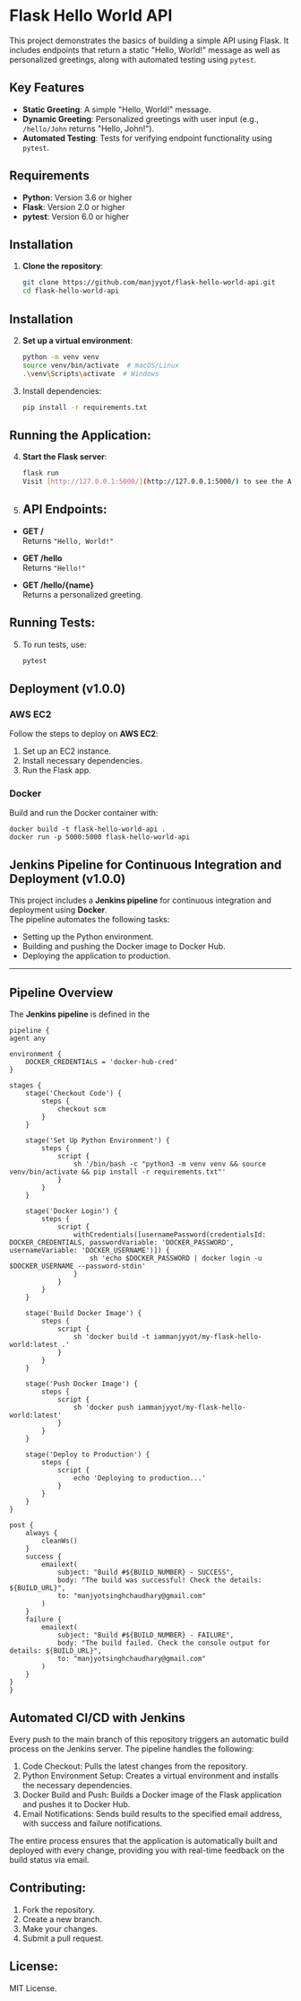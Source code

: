 # Flask Hello World API
 
This project demonstrates the basics of building a simple API using Flask. It includes endpoints that return a static "Hello, World!" message as well as personalized greetings, along with automated testing using `pytest`.
 
## Key Features
 
- **Static Greeting**: A simple "Hello, World!" message.
- **Dynamic Greeting**: Personalized greetings with user input (e.g., `/hello/John` returns "Hello, John!").
- **Automated Testing**: Tests for verifying endpoint functionality using `pytest`.
 
## Requirements
 
- **Python**: Version 3.6 or higher
- **Flask**: Version 2.0 or higher
- **pytest**: Version 6.0 or higher
 
## Installation
 
1. **Clone the repository**:
   ```bash
   git clone https://github.com/manjyyot/flask-hello-world-api.git
   cd flask-hello-world-api
## Installation
 
2. **Set up a virtual environment**:
   ```bash
   python -m venv venv
   source venv/bin/activate  # macOS/Linux
   .\venv\Scripts\activate  # Windows

3. Install dependencies:
  
   ```bash
   pip install -r requirements.txt

## Running the Application:

4. **Start the Flask server**:

    ```sh
    flask run
    Visit [http://127.0.0.1:5000/](http://127.0.0.1:5000/) to see the API in action.

5. ## **API Endpoints**:

- **GET /**  
  Returns `"Hello, World!"`

- **GET /hello**  
  Returns `"Hello!"`

- **GET /hello/{name}**  
  Returns a personalized greeting.


## **Running Tests**:

5. To run tests, use:
    ```bash
    pytest

## **Deployment** (v1.0.0)

### AWS EC2  
Follow the steps to deploy on **AWS EC2**:  
1. Set up an EC2 instance.  
2. Install necessary dependencies.  
3. Run the Flask app.

### Docker  
Build and run the Docker container with:

    docker build -t flask-hello-world-api .
    docker run -p 5000:5000 flask-hello-world-api

## **Jenkins Pipeline for Continuous Integration and Deployment** (v1.0.0)

This project includes a **Jenkins pipeline** for continuous integration and deployment using **Docker**.  
The pipeline automates the following tasks:
- Setting up the Python environment.
- Building and pushing the Docker image to Docker Hub.
- Deploying the application to production.

---

## **Pipeline Overview**

The **Jenkins pipeline** is defined in the 
  
    pipeline {
    agent any

    environment {
        DOCKER_CREDENTIALS = 'docker-hub-cred'
    }

    stages {
        stage('Checkout Code') {
            steps {
                checkout scm
            }
        }

        stage('Set Up Python Environment') {
            steps {
                script {
                    sh '/bin/bash -c "python3 -m venv venv && source venv/bin/activate && pip install -r requirements.txt"'
                }
            }
        }

        stage('Docker Login') {
            steps {
                script {
                    withCredentials([usernamePassword(credentialsId: DOCKER_CREDENTIALS, passwordVariable: 'DOCKER_PASSWORD', usernameVariable: 'DOCKER_USERNAME')]) {
                        sh 'echo $DOCKER_PASSWORD | docker login -u $DOCKER_USERNAME --password-stdin'
                    }
                }
            }
        }

        stage('Build Docker Image') {
            steps {
                script {
                    sh 'docker build -t iammanjyyot/my-flask-hello-world:latest .'
                }
            }
        }

        stage('Push Docker Image') {
            steps {
                script {
                    sh 'docker push iammanjyyot/my-flask-hello-world:latest'
                }
            }
        }

        stage('Deploy to Production') {
            steps {
                script {
                    echo 'Deploying to production...'
                }
            }
        }
    }

    post {
        always {
            cleanWs()
        }
        success {
            emailext(
                subject: "Build #${BUILD_NUMBER} - SUCCESS",
                body: "The build was successful! Check the details: ${BUILD_URL}",
                to: "manjyotsinghchaudhary@gmail.com"
            )
        }
        failure {
            emailext(
                subject: "Build #${BUILD_NUMBER} - FAILURE",
                body: "The build failed. Check the console output for details: ${BUILD_URL}",
                to: "manjyotsinghchaudhary@gmail.com"
            )
        }
    }
    }

## **Automated CI/CD with Jenkins**
Every push to the main branch of this repository triggers an automatic build process on the Jenkins server. The pipeline handles the following:

1. Code Checkout: Pulls the latest changes from the repository.
2. Python Environment Setup: Creates a virtual environment and installs the necessary dependencies.
3. Docker Build and Push: Builds a Docker image of the Flask application and pushes it to Docker Hub.
4. Email Notifications: Sends build results to the specified email address, with success and failure notifications.

The entire process ensures that the application is automatically built and deployed with every change, providing you with real-time feedback on the build status via email.

## **Contributing**:
1. Fork the repository.
2. Create a new branch.
3. Make your changes.
4. Submit a pull request.

## **License**:
  MIT License.



